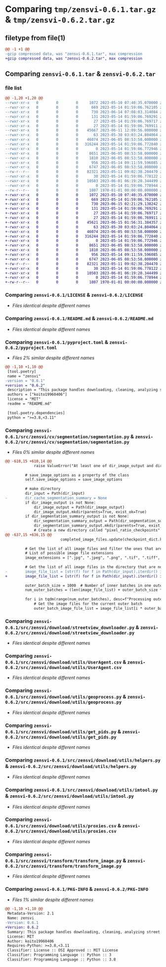 # Comparing `tmp/zensvi-0.6.1.tar.gz` & `tmp/zensvi-0.6.2.tar.gz`

## filetype from file(1)

```diff
@@ -1 +1 @@
-gzip compressed data, was "zensvi-0.6.1.tar", max compression
+gzip compressed data, was "zensvi-0.6.2.tar", max compression
```

## Comparing `zensvi-0.6.1.tar` & `zensvi-0.6.2.tar`

### file list

```diff
@@ -1,20 +1,20 @@
--rwxr-xr-x   0        0        0     1072 2023-05-10 07:40:35.070000 zensvi-0.6.1/LICENSE
--rwxr-xr-x   0        0        0      669 2023-05-14 01:59:06.762105 zensvi-0.6.1/README.md
--rwxr-xr-x   0        0        0      730 2023-06-14 07:08:03.314084 zensvi-0.6.1/pyproject.toml
--rwxr-xr-x   0        0        0      131 2023-05-14 01:59:06.769291 zensvi-0.6.1/src/zensvi/__init__.py
--rwxr-xr-x   0        0        0       27 2023-05-14 01:59:06.769717 zensvi-0.6.1/src/zensvi/cv/__init__.py
--rwxr-xr-x   0        0        0       27 2023-05-14 01:59:06.769911 zensvi-0.6.1/src/zensvi/cv/segmentation/__init__.py
--rwxr-xr-x   0        0        0    45667 2023-06-11 12:09:56.000000 zensvi-0.6.1/src/zensvi/cv/segmentation/segmentation.py
--rwxr-xr-x   0        0        0       63 2023-05-30 03:03:24.804064 zensvi-0.6.1/src/zensvi/download/__init__.py
--rwxr-xr-x   0        0        0    46074 2023-06-05 08:53:58.000000 zensvi-0.6.1/src/zensvi/download/streetview_downloader.py
--rwxr-xr-x   0        0        0   316244 2023-05-14 01:59:06.772840 zensvi-0.6.1/src/zensvi/download/utils/UserAgent.csv
--rwxr-xr-x   0        0        0        0 2023-05-14 01:59:06.772946 zensvi-0.6.1/src/zensvi/download/utils/__init__.py
--rwxr-xr-x   0        0        0     8651 2023-06-05 08:53:58.000000 zensvi-0.6.1/src/zensvi/download/utils/geoprocess.py
--rwxr-xr-x   0        0        0     1810 2023-06-05 08:53:58.000000 zensvi-0.6.1/src/zensvi/download/utils/get_pids.py
--rwxr-xr-x   0        0        0      956 2023-05-14 09:11:59.596085 zensvi-0.6.1/src/zensvi/download/utils/helpers.py
--rwxr-xr-x   0        0        0     6747 2023-06-05 08:53:58.000000 zensvi-0.6.1/src/zensvi/download/utils/imtool.py
--rw-r--r--   0        0        0    82321 2023-05-11 09:02:38.204470 zensvi-0.6.1/src/zensvi/download/utils/proxies.csv
--rwxr-xr-x   0        0        0       30 2023-05-14 01:59:06.778122 zensvi-0.6.1/src/zensvi/transform/__init__.py
--rwxr-xr-x   0        0        0    10503 2023-06-01 06:19:20.344499 zensvi-0.6.1/src/zensvi/transform/transform_image.py
--rwxr-xr-x   0        0        0        0 2023-05-14 01:59:06.778944 zensvi-0.6.1/src/zensvi/zensvi.py
--rw-r--r--   0        0        0     1807 1970-01-01 00:00:00.000000 zensvi-0.6.1/PKG-INFO
+-rwxr-xr-x   0        0        0     1072 2023-05-10 07:40:35.070000 zensvi-0.6.2/LICENSE
+-rwxr-xr-x   0        0        0      669 2023-05-14 01:59:06.762105 zensvi-0.6.2/README.md
+-rwxr-xr-x   0        0        0      730 2023-06-15 02:21:29.138242 zensvi-0.6.2/pyproject.toml
+-rwxr-xr-x   0        0        0      131 2023-05-14 01:59:06.769291 zensvi-0.6.2/src/zensvi/__init__.py
+-rwxr-xr-x   0        0        0       27 2023-05-14 01:59:06.769717 zensvi-0.6.2/src/zensvi/cv/__init__.py
+-rwxr-xr-x   0        0        0       27 2023-05-14 01:59:06.769911 zensvi-0.6.2/src/zensvi/cv/segmentation/__init__.py
+-rwxr-xr-x   0        0        0    45621 2023-06-15 01:56:31.384357 zensvi-0.6.2/src/zensvi/cv/segmentation/segmentation.py
+-rwxr-xr-x   0        0        0       63 2023-05-30 03:03:24.804064 zensvi-0.6.2/src/zensvi/download/__init__.py
+-rwxr-xr-x   0        0        0    46074 2023-06-05 08:53:58.000000 zensvi-0.6.2/src/zensvi/download/streetview_downloader.py
+-rwxr-xr-x   0        0        0   316244 2023-05-14 01:59:06.772840 zensvi-0.6.2/src/zensvi/download/utils/UserAgent.csv
+-rwxr-xr-x   0        0        0        0 2023-05-14 01:59:06.772946 zensvi-0.6.2/src/zensvi/download/utils/__init__.py
+-rwxr-xr-x   0        0        0     8651 2023-06-05 08:53:58.000000 zensvi-0.6.2/src/zensvi/download/utils/geoprocess.py
+-rwxr-xr-x   0        0        0     1810 2023-06-05 08:53:58.000000 zensvi-0.6.2/src/zensvi/download/utils/get_pids.py
+-rwxr-xr-x   0        0        0      956 2023-05-14 09:11:59.596085 zensvi-0.6.2/src/zensvi/download/utils/helpers.py
+-rwxr-xr-x   0        0        0     6747 2023-06-05 08:53:58.000000 zensvi-0.6.2/src/zensvi/download/utils/imtool.py
+-rw-r--r--   0        0        0    82321 2023-05-11 09:02:38.204470 zensvi-0.6.2/src/zensvi/download/utils/proxies.csv
+-rwxr-xr-x   0        0        0       30 2023-05-14 01:59:06.778122 zensvi-0.6.2/src/zensvi/transform/__init__.py
+-rwxr-xr-x   0        0        0    10503 2023-06-01 06:19:20.344499 zensvi-0.6.2/src/zensvi/transform/transform_image.py
+-rwxr-xr-x   0        0        0        0 2023-05-14 01:59:06.778944 zensvi-0.6.2/src/zensvi/zensvi.py
+-rw-r--r--   0        0        0     1807 1970-01-01 00:00:00.000000 zensvi-0.6.2/PKG-INFO
```

### Comparing `zensvi-0.6.1/LICENSE` & `zensvi-0.6.2/LICENSE`

 * *Files identical despite different names*

### Comparing `zensvi-0.6.1/README.md` & `zensvi-0.6.2/README.md`

 * *Files identical despite different names*

### Comparing `zensvi-0.6.1/pyproject.toml` & `zensvi-0.6.2/pyproject.toml`

 * *Files 2% similar despite different names*

```diff
@@ -1,10 +1,10 @@
 [tool.poetry]
 name = "zensvi"
-version = "0.6.1"
+version = "0.6.2"
 description = "This package handles downloading, cleaning, analyzing street view imagery in a one-stop and zen manner."
 authors = ["koito19960406"]
 license = "MIT"
 readme = "README.md"
 
 [tool.poetry.dependencies]
 python = ">=3.8,<3.11"
```

### Comparing `zensvi-0.6.1/src/zensvi/cv/segmentation/segmentation.py` & `zensvi-0.6.2/src/zensvi/cv/segmentation/segmentation.py`

 * *Files 0% similar despite different names*

```diff
@@ -610,15 +610,14 @@
             raise ValueError("At least one of dir_image_output and dir_segmentation_summary_output must not be None.")
         
         # save_image_options as a property of the class
         self.save_image_options = save_image_options
         
         # make directory
         dir_input = Path(dir_input)
-        dir_cache_segmentation_summary = None
         if dir_image_output is not None:
             dir_image_output = Path(dir_image_output)
             dir_image_output.mkdir(parents=True, exist_ok=True)
         if dir_segmentation_summary_output is not None:
             dir_segmentation_summary_output = Path(dir_segmentation_summary_output)
             dir_segmentation_summary_output.mkdir(parents=True, exist_ok=True)
             # Create a new directory called "pixel_ratio_checkpoints"
@@ -637,15 +636,15 @@
                         completed_image_files.update(checkpoint_dict.keys())
 
         # Get the list of all image files and filter the ones that are not completed yet
         # List of possible image file extensions
         image_extensions = [".jpg", ".jpeg", ".png", ".tif", ".tiff", ".bmp", ".dib", ".pbm", ".pgm", ".ppm", ".sr", ".ras", ".exr", ".jp2"]
 
         # Get the list of all image files in the directory that are not completed yet
-        image_file_list = [str(f) for f in Path(dir_input).iterdir() if f.suffix in image_extensions and str(f) not in completed_image_files]
+        image_file_list = [str(f) for f in Path(dir_input).iterdir() if f.suffix in image_extensions and f.stem not in completed_image_files]
 
         outer_batch_size = 1000  # Number of inner batches in one outer batch
         num_outer_batches = (len(image_file_list) + outer_batch_size * batch_size - 1) // (outer_batch_size * batch_size)
 
         for i in tqdm(range(num_outer_batches), desc=f"Processing outer batches of size {min(outer_batch_size * batch_size, len(image_file_list))}"):
             # Get the image files for the current outer batch
             outer_batch_image_file_list = image_file_list[i * outer_batch_size * batch_size : (i+1) * outer_batch_size * batch_size]
```

### Comparing `zensvi-0.6.1/src/zensvi/download/streetview_downloader.py` & `zensvi-0.6.2/src/zensvi/download/streetview_downloader.py`

 * *Files identical despite different names*

### Comparing `zensvi-0.6.1/src/zensvi/download/utils/UserAgent.csv` & `zensvi-0.6.2/src/zensvi/download/utils/UserAgent.csv`

 * *Files identical despite different names*

### Comparing `zensvi-0.6.1/src/zensvi/download/utils/geoprocess.py` & `zensvi-0.6.2/src/zensvi/download/utils/geoprocess.py`

 * *Files identical despite different names*

### Comparing `zensvi-0.6.1/src/zensvi/download/utils/get_pids.py` & `zensvi-0.6.2/src/zensvi/download/utils/get_pids.py`

 * *Files identical despite different names*

### Comparing `zensvi-0.6.1/src/zensvi/download/utils/helpers.py` & `zensvi-0.6.2/src/zensvi/download/utils/helpers.py`

 * *Files identical despite different names*

### Comparing `zensvi-0.6.1/src/zensvi/download/utils/imtool.py` & `zensvi-0.6.2/src/zensvi/download/utils/imtool.py`

 * *Files identical despite different names*

### Comparing `zensvi-0.6.1/src/zensvi/download/utils/proxies.csv` & `zensvi-0.6.2/src/zensvi/download/utils/proxies.csv`

 * *Files identical despite different names*

### Comparing `zensvi-0.6.1/src/zensvi/transform/transform_image.py` & `zensvi-0.6.2/src/zensvi/transform/transform_image.py`

 * *Files identical despite different names*

### Comparing `zensvi-0.6.1/PKG-INFO` & `zensvi-0.6.2/PKG-INFO`

 * *Files 1% similar despite different names*

```diff
@@ -1,10 +1,10 @@
 Metadata-Version: 2.1
 Name: zensvi
-Version: 0.6.1
+Version: 0.6.2
 Summary: This package handles downloading, cleaning, analyzing street view imagery in a one-stop and zen manner.
 License: MIT
 Author: koito19960406
 Requires-Python: >=3.8,<3.11
 Classifier: License :: OSI Approved :: MIT License
 Classifier: Programming Language :: Python :: 3
 Classifier: Programming Language :: Python :: 3.8
```

